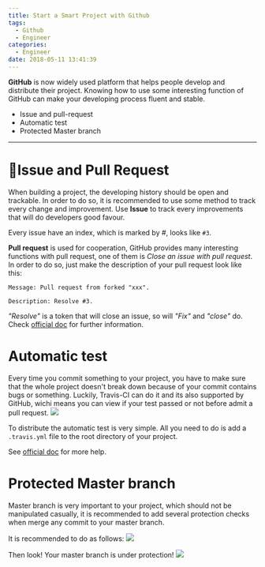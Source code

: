 ```yaml
---
title: Start a Smart Project with Github
tags:
  - Github
  - Engineer
categories:
  - Engineer
date: 2018-05-11 13:41:39
---
```



**GitHub** is now widely used platform that helps people develop and distribute their project. Knowing how to use some interesting function of GitHub can make your developing process fluent and stable.

- Issue and pull-request
- Automatic test
- Protected Master branch

----------

# Issue and Pull Request

When building a project, the developing history should be open and trackable. In order to do so, it is recommended to use some method to track every change and improvement. Use **Issue** to track every improvements that will do developers good favour.

Every issue have an index, which is marked by #, looks like `#3`.

**Pull request** is used for cooperation, GitHub provides many interesting functions with pull request, one of them is *Close an issue with pull request*. In order to do so, just make the description of your pull request look like this:

```
Message: Pull request from forked "xxx".

Description: Resolve #3.
```

*"Resolve"* is a token that will close an issue, so will *"Fix"* and *"close"* do. Check [official doc](https://help.github.com/articles/closing-issues-using-keywords/) for further information.

# Automatic test
Every time you commit something to your project, you have to make sure that the whole project doesn't break down because of your commit contains bugs or something. Luckily, Travis-CI can do it and its also supported by GitHub, wichi means you can view if your test passed or not before admit a pull request.
![](/images/github_project/1.png)

To distribute the automatic test is very simple. All you need to do is add a ```.travis.yml``` file to the root directory of your project.

See [official doc](https://docs.travis-ci.com/) for more help.

# Protected Master branch
Master branch is very important to your project, which should not be manipulated casually, it is recommended to add several protection checks when merge any commit to your master branch.

It is recommended to do as follows:
![](/images/github_project/2.png)

Then look! Your master branch is under protection!
![](/images/github_project/3.png)
